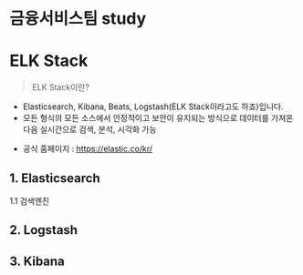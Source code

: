 금융서비스팀 study
===================

# ELK Stack
> ELK Stack이란?
* Elasticsearch, Kibana, Beats, Logstash(ELK Stack이라고도 하죠)입니다.
* 모든 형식의 모든 소스에서 안정적이고 보안이 유지되는 방식으로 데이터를 가져온 다음 실시간으로 검색, 분석, 시각화 가능
+ 공식 홈페이지 : https://elastic.co/kr/



## 1. Elasticsearch
  1.1 검색엔진

## 2. Logstash


## 3. Kibana
